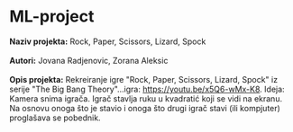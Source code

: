 # ML-project

<b>Naziv projekta:</b> Rock, Paper, Scissors, Lizard, Spock
</br>
</br>
<b>Autori:</b> Jovana Radjenovic, Zorana Aleksic
</br>
</br>
<b>Opis projekta:</b> Rekreiranje igre "Rock, Paper, Scissors, Lizard, Spock" iz serije "The Big Bang Theory"...igra: https://youtu.be/x5Q6-wMx-K8. Ideja: Kamera snima igrača. Igrač stavlja ruku u kvadratić koji se vidi na ekranu. Na osnovu onoga što je stavio i onoga što drugi igrač stavi (ili kompjuter) proglašava se pobednik.
